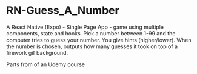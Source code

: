 # RN-Guess_A_Number
A React Native (Expo) - Single Page App - game using multiple components, state and hooks.
Pick a number between 1-99 and the computer tries to guess your number. 
You give hints (higher/lower).
When the number is chosen, outputs how many guesses it took on top of a firework gif background.

Parts from of an Udemy course
